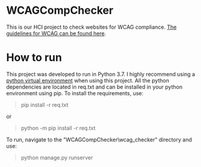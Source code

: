 # WCAGCompChecker
This is our HCI project to check websites for WCAG compliance. [The guidelines for WCAG can be found here](https://www.w3.org/WAI/standards-guidelines/wcag/).
# How to run
This project was developed to run in Python 3.7. I highly recommend using a [python virtual environment](https://docs.python.org/3/library/venv.html) when using this project. All the python dependencies are located in req.txt and can be installed in your python environment using pip. To install the requirements, use:
> pip install -r req.txt

or

> python -m pip install -r req.txt

To run, navigate to the "WCAGCompChecker\wcag_checker" directory and use: 
> python manage.py runserver